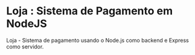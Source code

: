 # Loja : Sistema de Pagamento em NodeJS
Loja - Sistema de pagamento usando o Node.js como backend e Express como servidor. 
